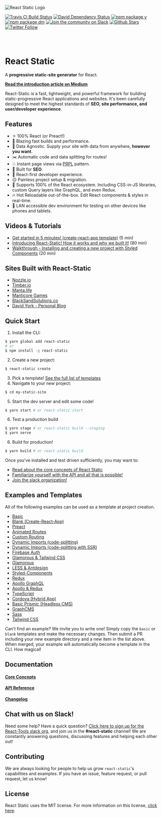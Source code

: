 ![React Static Logo](https://github.com/nozzle/react-static/raw/master/media/logo.png)

[![Travis CI Build Status](https://travis-ci.org/nozzle/react-static.svg?branch=master)](https://travis-ci.org/nozzle/react-static) [![David Dependancy Status](https://david-dm.org/nozzle/react-static.svg)](https://david-dm.org/nozzle/react-static) [![npm package v](https://img.shields.io/npm/v/react-static.svg)](https://www.npmjs.org/package/react-static) [![npm package dm](https://img.shields.io/npm/dm/react-static.svg)](https://npmjs.com/package/react-static) [![Join the community on Slack](https://img.shields.io/badge/slack-react--chat-blue.svg)](https://react-chat-signup.herokuapp.com/) [![Github Stars](https://img.shields.io/github/stars/nozzle/react-static.svg?style=social&label=Star)](https://github.com/nozzle/react-static) [![Twitter Follow](https://img.shields.io/twitter/follow/nozzleio.svg?style=social&label=Follow)](https://twitter.com/nozzleio)

<br>
<br>

# React Static
A **progressive static-site generator** for React.

[**Read the introduction article on Medium**](https://medium.com/@tannerlinsley/%EF%B8%8F-introducing-react-static-a-progressive-static-site-framework-for-react-3470d2a51ebc)

React-Static is a fast, lightweight, and powerful framework for building static-progressive React applications and websites. It's been carefully designed to meet the highest standards of **SEO, site performance, and user/developer experience**.

## Features
- ⚛️ 100% React (or Preact!)
- 🚀 Blazing fast builds and performance.
- 🚚 Data Agnostic. Supply your site with data from anywhere, **however you want**.
- ✂️ Automatic code and data splitting for routes!
- 💥 Instant page views via [PRPL](https://developers.google.com/web/fundamentals/performance/prpl-pattern/) pattern.
- 🎯 Built for **SEO**.
- 🥇 React-first developer experience.
- 😌 Painless project setup & migration.
- 💯 Supports 100% of the React ecosystem. Including CSS-in-JS libraries, custom Query layers like GraphQL, and even Redux.
- 🔥 Hot Reloadable out-of-the-box. Edit React components & styles in real-time.
- 📲 LAN accessible dev environment for testing on other devices like phones and tablets.

## Videos & Tutorials
- [Get started in 5 minutes! (create-react-app template)](https://youtu.be/1pBzh7IM1s8) (5 min)
- [Introducing React-Static! How it works and why we built it!](https://www.youtube.com/watch?v=OqbJ5swVpDQ) (80 min)
- [Walkthrough - Installing and creating a new project with Styled Components](https://www.youtube.com/watch?v=KvlTVZPlmgs) (20 min)

## Sites Built with React-Static
- [Nozzle.io](https://nozzle.io)
- [Timber.io](https://timber.io)
- [Manta.life](https://manta.life)
- [Manticore Games](http://manticoregames.com)
- [BlackSandSolutions.co](https://www.blacksandsolutions.co)
- [David York - Personal Blog](http://davideyork.com)

## Quick Start

1. Install the CLI:
  ```bash
  $ yarn global add react-static
  # or
  $ npm install -g react-static
  ```
2. Create a new project:
  ```bash
  $ react-static create
  ```
3. Pick a template! [See the full list of templates](#examples-and-templates)
4. Navigate to your new project:
  ```bash
  $ cd my-static-site
  ```
5. Start the dev server and edit some code!
  ```bash
  $ yarn start # or react-static start
  ```
6. Test a production build
  ```bash
  $ yarn stage # or react-static build --staging
  $ yarn serve

  ```
6. Build for production!
  ```bash
  $ yarn build # or react-static build
  ```

Once you've installed and test driven sufficiently, you may want to:
- [Read about the core concepts of React Static](/docs/concepts.md)
- [Familiarize yourself with the API and all that is possible!](/docs/api.md)
- [Join the slack organization!](https://react-chat-signup.herokuapp.com)

## Examples and Templates
All of the following examples can be used as a template at project creation.

- [Basic](https://github.com/nozzle/react-static/tree/master/examples/basic)
- [Blank (Create-React-App)](https://github.com/nozzle/react-static/tree/master/examples/blank)
- [Preact](https://github.com/nozzle/react-static/tree/master/examples/preact)
- [Animated Routes](https://github.com/nozzle/react-static/tree/master/examples/animated-routes)
- [Custom Routing](https://github.com/nozzle/react-static/tree/master/examples/custom-routing)
- [Dynamic Imports (code-splitting)](https://github.com/nozzle/react-static/tree/master/examples/dynamic-imports)
- [Dynamic Imports (code-splitting with SSR)](https://github.com/nozzle/react-static/tree/master/examples/dynamic-imports-with-ssr)
- [Firebase Auth](https://github.com/nozzle/react-static/tree/master/examples/firebase-auth)
- [Glamorous & Tailwind CSS](https://github.com/nozzle/react-static/tree/master/examples/glamorous-tailwind)
- [Glamorous](https://github.com/nozzle/react-static/tree/master/examples/glamorous)
- [LESS & Antdesign](https://github.com/nozzle/react-static/tree/master/examples/less-antdesign)
- [Styled-Components](https://github.com/nozzle/react-static/tree/master/examples/styled-components)
- [Redux](https://github.com/nozzle/react-static/tree/master/examples/redux)
- [Apollo GraphQL](https://github.com/nozzle/react-static/tree/master/examples/apollo)
- [Apollo & Redux](https://github.com/nozzle/react-static/tree/master/examples/apollo-redux)
- [TypeScript](https://github.com/nozzle/react-static/tree/master/examples/typescript)
- [Cordova (Hybrid App)](https://github.com/nozzle/react-static/tree/master/examples/cordova)
- [Basic Prismic (Headless CMS)](https://github.com/nozzle/react-static/tree/master/examples/basic-prismic)
- [GraphCMS](https://github.com/nozzle/react-static/tree/master/examples/graphql-request)
- [Sass](https://github.com/nozzle/react-static/tree/master/examples/sass)
- [Tailwind CSS](https://github.com/nozzle/react-static/tree/master/examples/tailwindcss)


Can't find an example? We invite you to write one! Simply copy the `basic` or `blank` templates and make the necessary changes. Then submit a PR including your new example directory and a new item in the list above. When merged, your example will automatically become a template in the CLI. How magical!

## Documentation
#### [Core Concepts](/docs/concepts.md)
#### [API Reference](/docs/api.md)
#### [Changelog](/CHANGELOG.md)

## Chat with us on Slack!
Need some help? Have a quick question? [Click here to sign up for the React-Tools slack org](https://react-chat-signup.herokuapp.com), and join us in the **#react-static** channel! We are constantly answering questions, discussing features and helping each other out!

## Contributing
We are always looking for people to help us grow `react-static`'s capabilities and examples. If you have an issue, feature request, or pull request, let us know!

## License
React Static uses the MIT license. For more information on this license, [click here](https://github.com/nozzle/react-static/blob/master/LICENSE).
